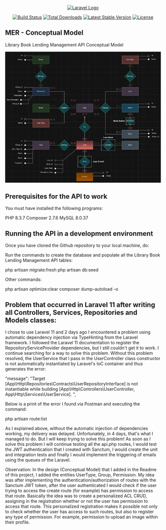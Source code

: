 <p align="center"><a href="https://laravel.com" target="_blank"><img src="https://raw.githubusercontent.com/laravel/art/master/logo-lockup/5%20SVG/2%20CMYK/1%20Full%20Color/laravel-logolockup-cmyk-red.svg" width="400" alt="Laravel Logo"></a></p>

<p align="center">
<a href="https://github.com/laravel/framework/actions"><img src="https://github.com/laravel/framework/workflows/tests/badge.svg" alt="Build Status"></a>
<a href="https://packagist.org/packages/laravel/framework"><img src="https://img.shields.io/packagist/dt/laravel/framework" alt="Total Downloads"></a>
<a href="https://packagist.org/packages/laravel/framework"><img src="https://img.shields.io/packagist/v/laravel/framework" alt="Latest Stable Version"></a>
<a href="https://packagist.org/packages/laravel/framework"><img src="https://img.shields.io/packagist/l/laravel/framework" alt="License"></a>
</p>

## MER - Conceptual Model

Library Book Lending Management API Conceptual Model

<p align="center"><img src="https://github.com/danilocerne/library-loan-api/blob/master/mer.png" alt="Modelo Conceitual"></p>

## Prerequisites for the API to work

You must have installed the following programs:

PHP 8.3.7
Composer 2.7.6
MySQL 8.0.37

## Running the API in a development environment

Once you have cloned the Github repository to your local machine, do:

Run the commands to create the database and populate all the Library Book Lending Management API tables:

php artisan migrate:fresh
php artisan db:seed

Other commands:
 
php artisan optimize:clear
composer dump-autoload -o

## Problem that occurred in Laravel 11 after writing all Controllers, Services, Repositories and Models classes:

I chose to use Laravel 11 and 2 days ago I encountered a problem using automatic dependency injection via TypeHinting from the Laravel framework. I followed the Laravel 11 documentation to register the RepositoryServiceProvider dependencies, but I still couldn't get it to work. I continue searching for a way to solve this problem. Without this problem resolved, the UserService that I pass in the UserController class constructor is not automatically instantiated by Laravel's IoC container and thus generates the error:

"message": "Target [App\\Http\\Repositories\\Contracts\\UserRepositoryInterface] is not instantiable while building [App\\Http\\Controllers\\UserController, App\\Http\\Services\\UserService]. ",

Below is a print of the error I found via Postman and executing the command:

php artisan route:list

As I explained above, without the automatic injection of dependencies working, my delivery was delayed. Unfortunately, in 4 days, that's what I managed to do. But I will keep trying to solve this problem! As soon as I solve this problem I will continue testing all the api.php routes, I would test the JWT authentication that I created with Sanctum, I would create the unit and integration tests and finally I would implement the triggering of emails using the queues of the Laravel.

Observation:
In the design (Conceptual Model) that I added in the Readme of this project, I added the entities UserType, Group, Permission. My idea was after implementing the authentication/authorization of routes with the Sanctum JWT token, after the user authenticated I would check if the user trying to access the create route (for example) has permission to access that route. Basically the idea was to create a personalized ACL CRUD, assigning in the registration whether or not the user has permission to access that route. This personalized registration makes it possible not only to check whether the user has access to such routes, but also to register any type of permission. For example, permission to upload an image within their profile.
